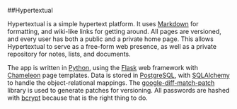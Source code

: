 ##Hypertextual

Hypertextual is a simple hypertext platform. It uses [Markdown](http://daringfireball.net/projects/markdown/) for formatting, and wiki-like links for getting around. All pages are versioned, and every user has both a public and a private home page. This allows Hypertextual to serve as a free-form web presence, as well as a private repository for notes, lists, and documents.

The app is written in [Python](http://www.python.org/), using the [Flask](http://flask.pocoo.org/) web framework with [Chameleon](http://chameleon.readthedocs.org/en/latest/) page templates. Data is stored in [PostgreSQL](http://www.postgresql.org/), with [SQLAlchemy](http://www.sqlalchemy.org/) to handle the object-relational mappings. The [google-diff-match-patch](http://code.google.com/p/google-diff-match-patch/) library is used to generate patches for versioning. All passwords are hashed with [bcrypt](http://bcrypt.sourceforge.net/) because that is the right thing to do.
